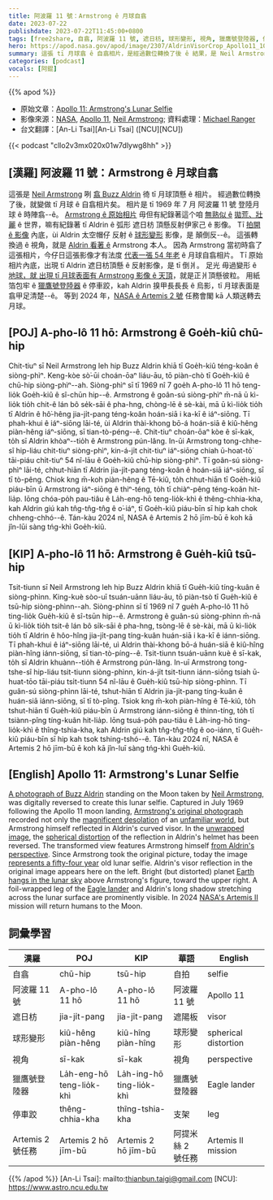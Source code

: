 ```yaml
---
title: 阿波羅 11 號：Armstrong ê 月球自翕
date: 2023-07-22
publishdate: 2023-07-22T11:45:00+0800
tags: [free2share, 自翕, 阿波羅 11 號, 遮日枋, 球形變形, 視角, 獵鷹號登陸器, 停車跤, Artemis 2 號任務]
hero: https://apod.nasa.gov/apod/image/2307/AldrinVisorCrop_Apollo11_1080.jpg
summary: 這張 tī 月球翕 ê 自翕相片，是經過數位轉換了後 ê 結果，是 Neil Armstrong 咧翕 Buzz Aldrin 徛 tī 月球頂懸。
categories: [podcast]
vocals: [阿錕]
---
```


{{% apod %}}

- 原始文章：[Apollo 11: Armstrong's Lunar Selfie](https://apod.nasa.gov/apod/ap230722.html)
- 影像來源：[NASA](https://www.nasa.gov), [Apollo 11](https://www.nasa.gov/mission_pages/apollo/missions/apollo11.html), [Neil Armstrong](https://www.nasa.gov/centers/glenn/about/bios/neilabio.html); 資料處理：[Michael Ranger](https://www.facebook.com/michael.ranger.12532)
- 台文翻譯：[An-Li Tsai][An-Li Tsai] ([NCU][NCU])

{{< podcast "cllo2v3mx020x01w7dlywg8hh" >}}

## [漢羅] 阿波羅 11 號：Armstrong ê 月球自翕
這張是 [Neil Armstrong][Neil Armstrong] 咧 [翕 Buzz Aldrin][A photograph of Buzz Aldrin] 徛 tī 月球頂懸 ê 相片。
經過數位轉換了後，就變做 tī 月球 ê 自翕相片矣。
相片是 tī 1969 年 7 月 阿波羅 11 號 登陸月球 ê 時陣翕--ê。
[Armstrong ê 原始相片][Armstrong's original photograph] 毋但有紀錄著這个咱 [無熟似 ê][unfamiliar world] [拋荒、壯麗][magnificent desolation] ê 世界，嘛有紀錄著 tī Aldrin ê 弧形 遮日枋 頂懸反射伊家己 ê 影像。
Tī [拍開 ê 影像][unwrapped image] 內底，ùi Aldrin 太空帽仔 反射 ê [球形變形][spherical distortion] 影像，是 顛倒反--ê。
這張轉換過 ê 視角，就是 [Aldrin 看著 ê][from Aldrin's perspective] Armstrong 本人。
因為 Armstrong 當初時翕了這張相片，今仔日這張影像才有法度 [代表一張 54 年老][represents a fifty-four year] ê 月球自翕相片。
Tī 原始相片內底，出現 tī Aldrin 遮日枋頂懸 ê 反射影像，是 tī 倒爿。
足光 毋過變形 ê [地球，就 出現 tī 月球表面有 Armstrong 影像 ê 天頂][Earth hangs in the lunar sky]，就是正爿頂懸彼粒。
用紙箔包牢 ê [獵鷹號登陸器][Eagle lander] ê 停車跤，kah Aldrin 搝甲長長長 ê 烏影，tī 月球表面是翕甲足清楚--ê。
等到 2024 年，[NASA ê Artemis 2 號][NASA's Artemis II] 任務會閣 kā 人類送轉去月球。

## [POJ] A-pho-lô 11 hō: Armstrong ê Goe̍h-kiû chū-hip
Chit-tiuⁿ sī Neil Armstrong leh hip Buzz Aldrin khiā tī Goe̍h-kiû téng-koân ê siòng-phìⁿ.
Keng-kòe sò͘-ūi choán-ōaⁿ liáu-āu, tō piàn-chò tī Goe̍h-kiû ê chū-hip siòng-phìⁿ--ah.
Siòng-phìⁿ sī tī 1969 nî 7 goe̍h A-pho-lô 11 hō teng-lio̍k Goe̍h-kiû ê sî-chūn hip--ê.
Armstrong ê goân-sú siòng-phìⁿ m̄-nā ū kì-lio̍k tio̍h chit-ê lán bô se̍k-sāi ê pha-hng, chòng-lē ê sè-kài, mā ū kì-lio̍k tio̍h tī Aldrin ê hô͘-hêng jia-ji̍t-pang téng-koân hoán-siā i ka-kī ê iáⁿ-siōng.
Tī phah-khui ê iáⁿ-siōng lāi-té, ùi Aldrin thài-khong bō-á hoán-siā ê kiû-hêng piàn-hêng iáⁿ-siōng, sī tian-tò-péng--ê.
Chit-tiuⁿ choán-ōaⁿ kòe ê sī-kak, to̍h sī Aldrin khòaⁿ--tio̍h ê Armstrong pún-lâng.
In-ūi Armstrong tong-chhe-sî hip-liáu chit-tiuⁿ siòng-phìⁿ, kin-á-ji̍t chit-tiuⁿ iáⁿ-siōng chiah ū-hoat-tō͘ tāi-piáu chi̍t-tiuⁿ 54 nî-lāu ê Goe̍h-kiû chū-hip siòng-phìⁿ.
Tī goân-sú siòng-phìⁿ lāi-té, chhut-hiān tī Aldrin jia-ji̍t-pang téng-koân ê hoán-siā iáⁿ-siōng, sī tī tò-pêng.
Chiok kng m̄-koh piàn-hêng ê Tē-kiû, to̍h chhut-hiān tī Goe̍h-kiû piáu-bīn ū Armstrong iáⁿ-siōng ê thiⁿ-téng, to̍h tī chiàⁿ-pêng téng-koân hit-lia̍p.
Iōng chóa-po̍h pau-tiâu ê La̍h-eng-hō teng-lio̍k-khì ê thêng-chhia-kha, kah Aldrin giú kah tn̂g-tn̂g-tn̂g ê o͘-iáⁿ, tī Goe̍h-kiû piáu-bīn sī hip kah chok chheng-chhó--ê.
Tán-kàu 2024 nî, NASA ê Artemis 2 hō jīm-bū ē koh kā jîn-lūi sàng tńg-khì Goe̍h-kiû.

## [KIP] A-pho-lô 11 hō: Armstrong ê Gue̍h-kiû tsū-hip
Tsit-tiunn sī Neil Armstrong leh hip Buzz Aldrin khiā tī Gue̍h-kiû tíng-kuân ê siòng-phìnn.
King-kuè sòo-uī tsuán-uānn liáu-āu, tō piàn-tsò tī Gue̍h-kiû ê tsū-hip siòng-phìnn--ah.
Siòng-phìnn sī tī 1969 nî 7 gue̍h A-pho-lô 11 hō ting-lio̍k Gue̍h-kiû ê sî-tsūn hip--ê.
Armstrong ê guân-sú siòng-phìnn m̄-nā ū kì-lio̍k tio̍h tsit-ê lán bô si̍k-sāi ê pha-hng, tsòng-lē ê sè-kài, mā ū kì-lio̍k tio̍h tī Aldrin ê hôo-hîng jia-ji̍t-pang tíng-kuân huán-siā i ka-kī ê iánn-siōng.
Tī phah-khui ê iáⁿ-siōng lāi-té, uì Aldrin thài-khong bō-á huán-siā ê kiû-hîng piàn-hîng iánn-siōng, sī tian-tò-píng--ê.
Tsit-tiunn tsuán-uānn kuè ê sī-kak, to̍h sī Aldrin khuànn--tio̍h ê Armstrong pún-lâng.
In-uī Armstrong tong-tshe-sî hip-liáu tsit-tiunn siòng-phìnn, kin-á-ji̍t tsit-tiunn iánn-siōng tsiah ū-huat-tōo tāi-piáu tsi̍t-tiunn 54 nî-lāu ê Gue̍h-kiû tsū-hip siòng-phìnn.
Tī guân-sú siòng-phìnn lāi-té, tshut-hiān tī Aldrin jia-ji̍t-pang tíng-kuân ê huán-siā iánn-siōng, sī tī tò-pîng.
Tsiok kng m̄-koh piàn-hîng ê Tē-kiû, to̍h tshut-hiān tī Gue̍h-kiû piáu-bīn ū Armstrong iánn-siōng ê thinn-tíng, to̍h tī tsiànn-pîng tíng-kuân hit-lia̍p.
Iōng tsuá-po̍h pau-tiâu ê La̍h-ing-hō ting-lio̍k-khì ê thîng-tshia-kha, kah Aldrin giú kah tn̂g-tn̂g-tn̂g ê oo-iánn, tī Gue̍h-kiû piáu-bīn sī hip kah tsok tshing-tshó--ê.
Tán-kàu 2024 nî, NASA ê Artemis 2 hō jīm-bū ē koh kā jîn-luī sàng tńg-khì Gue̍h-kiû.


## [English] Apollo 11: Armstrong's Lunar Selfie
[A photograph of Buzz Aldrin][A photograph of Buzz Aldrin] standing on the Moon taken by [Neil Armstrong][Neil Armstrong], was digitally reversed to create this lunar selfie.
Captured in July 1969 following the Apollo 11 moon landing, [Armstrong's original photograph][Armstrong's original photograph] recorded not only the [magnificent desolation][magnificent desolation] of an [unfamiliar world][unfamiliar world], but Armstrong himself reflected in Aldrin's curved visor.
In the [unwrapped image][unwrapped image], the [spherical distortion][spherical distortion] of the reflection in Aldrin's helmet has been reversed.
The transformed view features Armstrong himself [from Aldrin's perspective][from Aldrin's perspective].
Since Armstrong took the original picture, today the image [represents a fifty-four year][represents a fifty-four year] old lunar selfie.
Aldrin's visor reflection in the original image appears here on the left.
Bright (but distorted) planet [Earth hangs in the lunar sky][Earth hangs in the lunar sky] above Armstrong's figure, toward the upper right.
A foil-wrapped leg of the [Eagle lander][Eagle lander] and Aldrin's long shadow stretching across the lunar surface are prominently visible.
In 2024 [NASA's Artemis II][NASA's Artemis II] mission will return humans to the Moon.

## 詞彙學習

|漢羅|POJ|KIP|華語|English|
|-|-|-|-|-|
|自翕|chū-hip|tsū-hip|自拍|selfie|
|阿波羅 11 號|A-pho-lô 11 hō|A-pho-lô 11 hō|阿波羅 11 號|Apollo 11|
|遮日枋|jia-ji̍t-pang|jia-ji̍t-pang|遮陽板|visor|
|球形變形|kiû-hêng piàn-hêng|kiû-hîng piàn-hîng|球形變形|spherical distortion|
|視角|sī-kak|sī-kak|視角|perspective|
|獵鷹號登陸器|La̍h-eng-hō teng-lio̍k-khì|La̍h-ing-hō ting-lio̍k-khì|獵鷹號登陸器|Eagle lander|
|停車跤|thêng-chhia-kha|thîng-tshia-kha|支架|leg|
|Artemis 2 號任務|Artemis 2 hō jīm-bū|Artemis 2 hō jīm-bū|阿提米絲 2 號任務|Artemis II mission|

{{% /apod %}}
[An-Li Tsai]: mailto:thianbun.taigi@gmail.com
[NCU]: https://www.astro.ncu.edu.tw

[copyright]: https://apod.nasa.gov/apod/fap/lib/about_apod.html#srapply
[License]: https://creativecommons.org/licenses/by/2.0/

[A photograph of Buzz Aldrin]:https://www.nasa.gov/mission_pages/apollo/40th/images/apollo_image_12.html
[Neil Armstrong]:https://www.nasa.gov/centers/armstrong/about/biographies/pilots/neil-armstrong.html
[Armstrong's original photograph]:https://history.nasa.gov/alsj/a11/a11-5903history.html
[magnificent desolation]:https://en.wikipedia.org/wiki/Magnificent_Desolation
[unfamiliar world]:https://apod.nasa.gov/apod/ap070720.html
[unwrapped image]:https://petapixel.com/2021/07/26/unwrapping-buzz-aldrins-visor-in-moon-photo-reveals-what-he-saw/
[spherical distortion]:https://www.reddit.com/r/space/comments/ooexmd/i_unwrapped_buzz_aldrins_visor_to_a_360_sphere_to/
[from Aldrin's perspective]:https://youtu.be/TcjFRIWo0qw
[represents a fifty-four year]:https://www.nasa.gov/centers/johnson/about/history/jsc50/as11-40-5875.html
[Earth hangs in the lunar sky]:https://apod.nasa.gov/apod/ap181224.html
[Eagle lander]:https://nssdc.gsfc.nasa.gov/nmc/spacecraft/display.action?id=1969-059C
[NASA's Artemis II]:https://www.nasa.gov/artemis-ii
